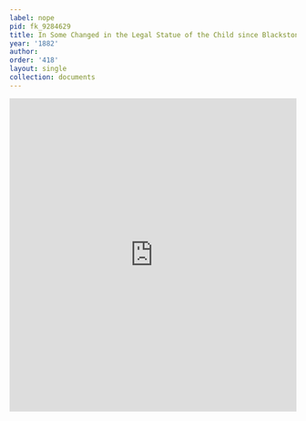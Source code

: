 ```yaml
---
label: nope
pid: fk_9284629
title: In Some Changed in the Legal Statue of the Child since Blackstone
year: '1882'
author:
order: '418'
layout: single
collection: documents
---
```

<iframe src="https://northwestern.app.box.com/embed/s/0ryae5rm25p1b7681p7usvzyhllqdpw4?sortColumn=date&view=list" width="100%" height="550" frameborder="0" allowfullscreen webkitallowfullscreen msallowfullscreen></iframe>
